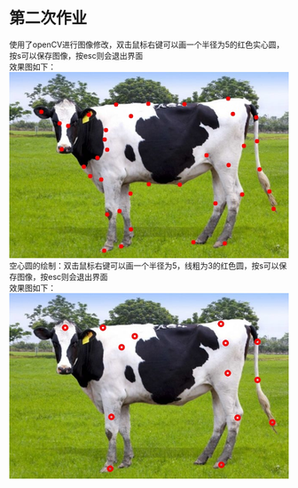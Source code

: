 # 第二次作业  
使用了openCV进行图像修改，双击鼠标右键可以画一个半径为5的红色实心圆，按s可以保存图像，按esc则会退出界面  
效果图如下：  
![pic](https://github.com/ophwsjtu18/ohw21f/blob/main/wk/homework2/circleCow.jpg)  
空心圆的绘制：双击鼠标右键可以画一个半径为5，线粗为3的红色圆，按s可以保存图像，按esc则会退出界面  
效果图如下：  
![pic](https://github.com/ophwsjtu18/ohw21f/blob/main/wk/homework2/circleCowHollow.jpg)
